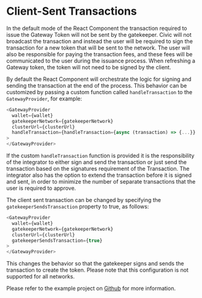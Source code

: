 # Client-Sent Transactions

In the default mode of the React Component the transaction required to issue the Gateway Token will not be sent by the gatekeeper. Civic will not broadcast the transaction and instead the user will be required to sign the transaction for a new token that will be sent to the network. The user will also be responsible for paying the transaction fees, and these fees will be communicated to the user during the issuance process. When refreshing a Gateway token, the token will not need to be signed by the client.

By default the React Component will orchestrate the logic for signing and sending the transaction at the end of the process. This behavior can be customized by passing a custom function called `handleTransaction` to the `GatewayProvider`, for example:

```typescript
<GatewayProvider
  wallet={wallet}
  gatekeeperNetwork={gatekeeperNetwork}
  clusterUrl={clusterUrl}
  handleTransaction={handleTransaction={async (transaction) => {...}}
>
</GatewayProvider>
```
If the custom `handleTransaction` function is provided it is the responsibility of the integrator to either sign and send the transaction or just send the transaction based on the signatures requirement of the Transaction. The integrator also has the option to extend the transaction before it is signed and sent, in order to minimize the number of separate transactions that the user is required to approve.

The client sent transaction can be changed by specifying the `gatekeeperSendsTransaction` property to true, as follows:
```typescript
<GatewayProvider
  wallet={wallet}
  gatekeeperNetwork={gatekeeperNetwork}
  clusterUrl={clusterUrl}
  gatekeeperSendsTransaction={true}
>
</GatewayProvider>
```
This changes the behavior so that the gatekeeper signs and sends the transaction to create the token. Please note that this configuration is not supported for all networks.

Please refer to the example project on [Github](https://github.com/civicteam/civic-pass-template) for more information.
